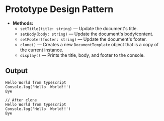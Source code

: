 # Prototype Design Pattern


- **Methods:**
  - `setTitle(title: string)` — Update the document's title.
  - `setBody(body: string)` — Update the document's body/content.
  - `setFooter(footer: string)` — Update the document's footer.
  - `clone()` — Creates a new `DocumentTemplate` object that is a copy of the current instance.
  - `display()` — Prints the title, body, and footer to the console.


## Output 

```
Hello World from typescript
Console.log('Hello  World!!')
Bye

// After clone
Hello World from typescript
Console.log('Hello  World!!')
Bye
```